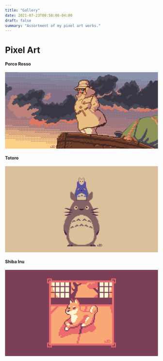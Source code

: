 ```yaml
---
title: "Gallery"
date: 2021-07-23T00:58:08-04:00
draft: false
summary: "Assortment of my pixel art works."
---
```


# Pixel Art

#### Porco Rosso
![Porco Rosso](/images/porco-rosso.png)

#### Totoro
![Totoro](/gallery/totoro.png)

#### Shiba Inu
![Shiba Inu](/gallery/shiba-inu.png)